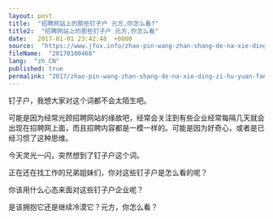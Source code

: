 ```yaml
---
layout: post
title:  "招聘网站上的那些钉子户 元方,你怎么看?"
title2:  "招聘网站上的那些钉子户 元方,你怎么看"
date:   2017-01-01 23:42:48  +0800
source:  "https://www.jfox.info/zhao-pin-wang-zhan-shang-de-na-xie-ding-zi-hu-yuan-fang-ni-zen-me-kan.html"
fileName:  "20170100468"
lang:  "zh_CN"
published: true
permalink: "2017/zhao-pin-wang-zhan-shang-de-na-xie-ding-zi-hu-yuan-fang-ni-zen-me-kan.html"
---
```




钉子户，我想大家对这个词都不会太陌生吧。

可能是因为经常光顾招聘网站的缘故吧，经常会关注到有些企业经常每隔几天就会出现在招聘网上面，而且招聘内容都是一模一样的。可能是因为好奇心，或者是已经习惯了这种思维。

今天灵光一闪，突然想到了钉子户这个词。

正在还在找工作的兄弟姐妹们，你对这些钉子户是怎么看的呢？

你该用什么心态来面对这些钉子户企业呢？

是该拥抱它还是继续冷漠它？元方，你怎么看？
